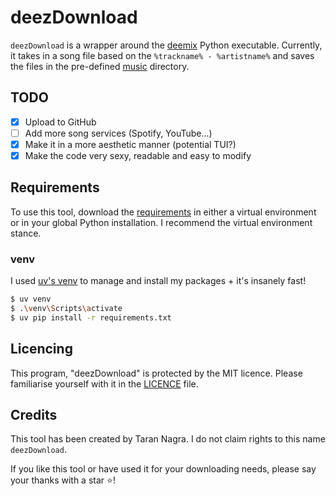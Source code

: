 # deezDownload

`deezDownload` is a wrapper around the [deemix](https://pypi.org/project/deemix/) Python executable. Currently, it takes in a song file based on the `%trackname% - %artistname%` and saves the files in the pre-defined [music](./music/) directory. 

## TODO

- [x] Upload to GitHub
- [ ] Add more song services (Spotify, YouTube...)
- [x] Make it in a more aesthetic manner (potential TUI?)
- [x] Make the code very sexy, readable and easy to modify

## Requirements

To use this tool, download the [requirements](./requirements.txt) in either a virtual environment or in your global Python installation. I recommend the virtual environment stance.

### venv

I used [uv's venv](https://github.com/astral-sh/uv) to manage and install my packages + it's insanely fast!

```bash
$ uv venv
$ .\venv\Scripts\activate
$ uv pip install -r requirements.txt
```

## Licencing

This program, "deezDownload" is protected by the MIT licence. Please familiarise yourself with it in the [LICENCE](./LICENCE) file.

## Credits

This tool has been created by Taran Nagra. I do not claim rights to this name `deezDownload`.

If you like this tool or have used it for your downloading needs, please say your thanks with a star ⭐!
